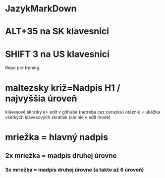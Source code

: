 # JazykMarkDown
# ALT+35   na SK klavesnici
# SHIFT 3 na US klavesnici
Repo pre trening
# maltezsky križ=Nadpis H1 / najvyššia úroveň
klávesové skratky
e= edit v githube (netreba cez ceruzku)
otáznik = ukážka všetkých klávesových skratiek (ale nie v edit mode)
# mriežka = hlavný nadpis
## 2x mriežka = madpis druhej úrovne
### 3x mriežka = madpis druhej úrovne (a takto až 6 úroveň)

